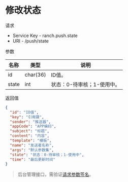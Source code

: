 # 修改状态

请求
- Service Key - ranch.push.state
- URI - /push/state

参数

|名称|类型|说明|
|---|---|---|
|id|char(36)|ID值。|
|state|int|状态：0-待审核；1-使用中。|

返回值
```json
{
  "id": "ID值",
  "key": "引用键",
  "sender": "推送器",
  "appCode": "APP编码",
  "subject": "标题",
  "content": "内容",
  "template": "模板",
  "name": "发送者名称",
  "args": "默认参数集",
  "state": "状态：0-待审核；1-使用中",
  "time": "最后更新时间"
}
```

> 后台管理接口，需验证[请求参数签名](https://github.com/heisedebaise/tephra/blob/master/tephra-ctrl/doc/sign.md)。
